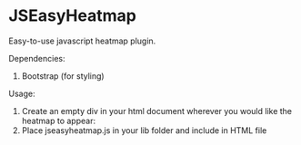 JSEasyHeatmap
=============

Easy-to-use javascript heatmap plugin. 

Dependencies: 

1. Bootstrap (for styling)

Usage:

1. Create an empty div in your html document wherever you would like the heatmap to appear: <code><div id="heatmap"></div></code>
2. Place jseasyheatmap.js in your lib folder and include in HTML file








